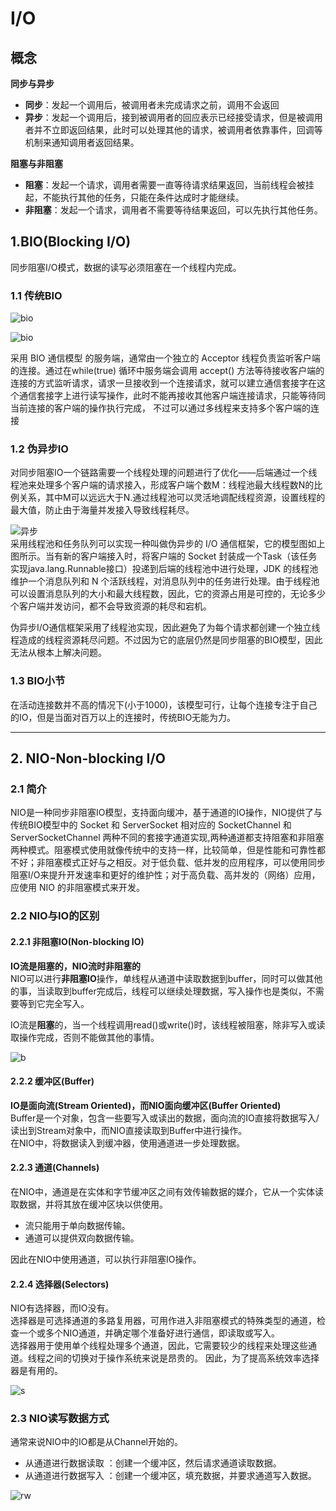 # I/O

## 概念

**同步与异步**

* **同步**：发起一个调用后，被调用者未完成请求之前，调用不会返回
* **异步**：发起一个调用后，接到被调用者的回应表示已经接受请求，但是被调用者并不立即返回结果，此时可以处理其他的请求，被调用者依靠事件，回调等机制来通知调用者返回结果。

**阻塞与非阻塞**

* **阻塞**：发起一个请求，调用者需要一直等待请求结果返回，当前线程会被挂起，不能执行其他的任务，只能在条件达成时才能继续。
* **非阻塞**：发起一个请求，调用者不需要等待结果返回，可以先执行其他任务。

## 1.BIO(Blocking I/O)

同步阻塞I/O模式，数据的读写必须阻塞在一个线程内完成。

### 1.1 传统BIO

![bio](https://my-blog-to-use.oss-cn-beijing.aliyuncs.com/2.png)  

![bio](https://upload-images.jianshu.io/upload_images/1089449-6377fd47256970ef.png?imageMogr2/auto-orient/strip|imageView2/2/w/584/format/webp)
  
采用 BIO 通信模型 的服务端，通常由一个独立的 Acceptor 线程负责监听客户端的连接。通过在while(true) 循环中服务端会调用 accept() 方法等待接收客户端的连接的方式监听请求，请求一旦接收到一个连接请求，就可以建立通信套接字在这个通信套接字上进行读写操作，此时不能再接收其他客户端连接请求，只能等待同当前连接的客户端的操作执行完成， 不过可以通过多线程来支持多个客户端的连接

### 1.2 伪异步IO

对同步阻塞IO一个链路需要一个线程处理的问题进行了优化——后端通过一个线程池来处理多个客户端的请求接入，形成客户端个数M：线程池最大线程数N的比例关系，其中M可以远远大于N.通过线程池可以灵活地调配线程资源，设置线程的最大值，防止由于海量并发接入导致线程耗尽。

![异步](https://my-blog-to-use.oss-cn-beijing.aliyuncs.com/3.png)  
采用线程池和任务队列可以实现一种叫做伪异步的 I/O 通信框架，它的模型图如上图所示。当有新的客户端接入时，将客户端的 Socket 封装成一个Task（该任务实现java.lang.Runnable接口）投递到后端的线程池中进行处理，JDK 的线程池维护一个消息队列和 N 个活跃线程，对消息队列中的任务进行处理。由于线程池可以设置消息队列的大小和最大线程数，因此，它的资源占用是可控的，无论多少个客户端并发访问，都不会导致资源的耗尽和宕机。

伪异步I/O通信框架采用了线程池实现，因此避免了为每个请求都创建一个独立线程造成的线程资源耗尽问题。不过因为它的底层仍然是同步阻塞的BIO模型，因此无法从根本上解决问题。

### 1.3 BIO小节

在活动连接数并不高的情况下(小于1000)，该模型可行，让每个连接专注于自己的IO，但是当面对百万以上的连接时，传统BIO无能为力。

***

## 2. NIO-Non-blocking I/O

### 2.1 简介

NIO是一种同步非阻塞IO模型，支持面向缓冲，基于通道的IO操作，NIO提供了与传统BIO模型中的 Socket 和 ServerSocket 相对应的 SocketChannel 和 ServerSocketChannel 两种不同的套接字通道实现,两种通道都支持阻塞和非阻塞两种模式。阻塞模式使用就像传统中的支持一样，比较简单，但是性能和可靠性都不好；非阻塞模式正好与之相反。对于低负载、低并发的应用程序，可以使用同步阻塞I/O来提升开发速率和更好的维护性；对于高负载、高并发的（网络）应用，应使用 NIO 的非阻塞模式来开发。

### 2.2 NIO与IO的区别

#### 2.2.1 非阻塞IO(Non-blocking IO)

**IO流是阻塞的，NIO流时非阻塞的**  
NIO可以进行**非阻塞IO**操作，单线程从通道中读取数据到buffer，同时可以做其他的事，当读取到buffer完成后，线程可以继续处理数据，写入操作也是类似，不需要等到它完全写入。  

IO流是**阻塞**的，当一个线程调用read()或write()时，该线程被阻塞，除非写入或读取操作完成，否则不能做其他的事情。  

![b](https://upload-images.jianshu.io/upload_images/1089449-9eebe781fba495fd.png?imageMogr2/auto-orient/strip|imageView2/2/w/572/format/webp)

#### 2.2.2 缓冲区(Buffer)

**IO是面向流(Stream Oriented)，而NIO面向缓冲区(Buffer Oriented)**  
Buffer是一个对象，包含一些要写入或读出的数据，面向流的IO直接将数据写入/读出到Stream对象中，而NIO直接读取到Buffer中进行操作。  
在NIO中，将数据读入到缓冲器，使用通道进一步处理数据。

#### 2.2.3 通道(Channels)

在NIO中，通道是在实体和字节缓冲区之间有效传输数据的媒介，它从一个实体读取数据，并将其放在缓冲区块以供使用。

* 流只能用于单向数据传输。  
* 通道可以提供双向数据传输。

因此在NIO中使用通道，可以执行非阻塞IO操作。

#### 2.2.4 选择器(Selectors)

NIO有选择器，而IO没有。  
选择器是可选择通道的多路复用器，可用作进入非阻塞模式的特殊类型的通道，检查一个或多个NIO通道，并确定哪个准备好进行通信，即读取或写入。  
选择器用于使用单个线程处理多个通道，因此，它需要较少的线程来处理这些通道。线程之间的切换对于操作系统来说是昂贵的。 因此，为了提高系统效率选择器是有用的。

![s](https://upload-images.jianshu.io/upload_images/1089449-78814cbb3acc30bd.png?imageMogr2/auto-orient/strip|imageView2/2/w/525/format/webp)

### 2.3 NIO读写数据方式

通常来说NIO中的IO都是从Channel开始的。

* 从通道进行数据读取 ：创建一个缓冲区，然后请求通道读取数据。
* 从通道进行数据写入 ：创建一个缓冲区，填充数据，并要求通道写入数据。  

![rw](https://my-blog-to-use.oss-cn-beijing.aliyuncs.com/2019-2/NIO%E8%AF%BB%E5%86%99%E6%95%B0%E6%8D%AE%E7%9A%84%E6%96%B9%E5%BC%8F.png)
